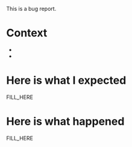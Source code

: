 This is a bug report.

# Context

- <WHEN>
- <WHERE>

# Here is what I expected

FILL_HERE

# Here is what happened

FILL_HERE

